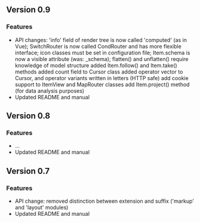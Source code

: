 Version 0.9
-----------

### Features
-   API changes: 'info' field of render tree is now called 'computed' (as in Vue);
    SwitchRouter is now called CondRouter and has more flexible interface;
    icon classes must be set in configuration file;
    Item.schema is now a visible attribute (was: _schema);
    flatten() and unflatten() require knowledge of model structure
    added Item.follow() and Item.take() methods
    added count field to Cursor class
    added operator vector to Cursor, and operator variants written in letters (HTTP safe)
    add cookie support to ItemView and MapRouter classes
    add Item.project() method (for data analysis purposes)
-   Updated README and manual

Version 0.8
-----------

### Features
-   ...
-   Updated README and manual

Version 0.7
-----------

### Features
-   API change: removed distinction between extension and suffix ('markup' and 'layout' modules)
-   Updated README and manual
